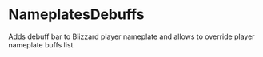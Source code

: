 # NameplatesDebuffs
Adds debuff bar to Blizzard player nameplate and allows to override player nameplate buffs list